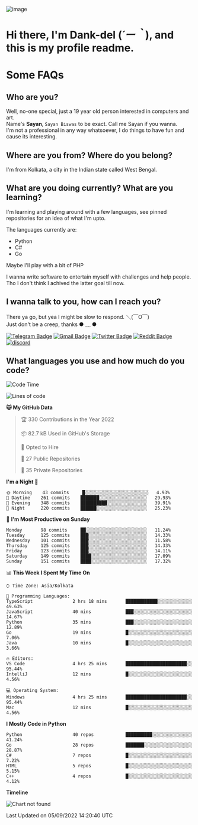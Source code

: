 ![image](https://user-images.githubusercontent.com/63096193/125182844-29f20800-e22f-11eb-8dc9-b0f2d29647bb.png)

# **Hi there, I'm Dank-del (*´ー｀*), and this is my profile readme.**
<!--  [![Profile views](https://gpvc.arturio.dev/dank-del)](https://github.com/dank-del) -->
# Some FAQs

## **Who are you?**

Well, no-one special, just a 19 year old person interested in computers and art. \
Name's **Sayan**, `Sayan Biswas` to be exact. Call me Sayan if you wanna. \
I'm not a professional in any way whatsoever, I do things to have fun and cause its interesting.

## **Where are you from? Where do you belong?**

I'm from Kolkata, a city in the Indian state called West Bengal.

## **What are you doing currently? What are you learning?**

I'm learning and playing around with a few languages, see pinned repositories for an idea of what I'm upto.

The languages currently are:

- Python
- C#
- Go

Maybe I'll play with a bit of PHP

I wanna write software to entertain myself with challenges and help people. \
Tho I don't think I achived the latter goal till now.

<!--## **Eww, I see a weeb profile.**

Can't help it, it's the best way to hide my face on this account
> Why do people hate weebs .-.

## **Cool, what more interests you?**

My interests are quite, weird. They're scattered all over the place. \
I've been fascinated by music and have studied it since the age of 6, I've performed on stage and on air but yeah now I've been away from that. I specialize in key instruments. \
Another thing that interests me is Media Production, aka, working with audio, video and broadcasting media.

> I just like art in general. also feeds the reason of me being obsessed with Japanese drawings (⋟ ﹏ ⋞)-->

## **I wanna talk to you, how can I reach you?**

There ya go, but yea I might be slow to respond. ＼(￣O￣) \
Just don't be a creep, thanks ● ﹏ ●

[![Telegram Badge](https://img.shields.io/badge/-dank_as_fuck-1ca0f1?style=flat-square&logo=telegram&logoColor=white&link=https://t.me/dank_as_fuck)](https://t.me/dank_as_fuck)
[![Gmail Badge](https://img.shields.io/badge/-chizuru@kanojo.tk-c14438?style=flat-square&logo=Gmail&logoColor=white&link=mailto:chizuru@kanojo.tk)](mailto:chizuru@kanojo.tk)
[![Twitter Badge](https://img.shields.io/twitter/follow/TheDankDel?style=social)](https://twitter.com/TheDankDel)
[![Reddit Badge](https://img.shields.io/reddit/user-karma/combined/dank_as_fuck_?style=social)](https://www.reddit.com/user/dank_as_fuck_/)
[![discord](https://discord-md-badge.vercel.app/api/shield/506536929152466945?style=social)](https://discordapp.com/users/506536929152466945)

## **What languages you use and how much do you code?**

<!--START_SECTION:waka-->
![Code Time](http://img.shields.io/badge/Code%20Time-730%20hrs%2029%20mins-blue)

![Lines of code](https://img.shields.io/badge/From%20Hello%20World%20I%27ve%20Written-935%20Thousand%20lines%20of%20code-blue)

**🐱 My GitHub Data** 

> 🏆 330 Contributions in the Year 2022
 > 
> 📦 82.7 kB Used in GitHub's Storage 
 > 
> 💼 Opted to Hire
 > 
> 📜 27 Public Repositories 
 > 
> 🔑 35 Private Repositories  
 > 
**I'm a Night 🦉** 

```text
🌞 Morning    43 commits     █░░░░░░░░░░░░░░░░░░░░░░░░   4.93% 
🌆 Daytime    261 commits    ███████░░░░░░░░░░░░░░░░░░   29.93% 
🌃 Evening    348 commits    ██████████░░░░░░░░░░░░░░░   39.91% 
🌙 Night      220 commits    ██████░░░░░░░░░░░░░░░░░░░   25.23%

```
📅 **I'm Most Productive on Sunday** 

```text
Monday       98 commits     ██░░░░░░░░░░░░░░░░░░░░░░░   11.24% 
Tuesday      125 commits    ███░░░░░░░░░░░░░░░░░░░░░░   14.33% 
Wednesday    101 commits    ███░░░░░░░░░░░░░░░░░░░░░░   11.58% 
Thursday     125 commits    ███░░░░░░░░░░░░░░░░░░░░░░   14.33% 
Friday       123 commits    ███░░░░░░░░░░░░░░░░░░░░░░   14.11% 
Saturday     149 commits    ████░░░░░░░░░░░░░░░░░░░░░   17.09% 
Sunday       151 commits    ████░░░░░░░░░░░░░░░░░░░░░   17.32%

```


📊 **This Week I Spent My Time On** 

```text
⌚︎ Time Zone: Asia/Kolkata

💬 Programming Languages: 
TypeScript               2 hrs 18 mins       ████████████░░░░░░░░░░░░░   49.63% 
JavaScript               40 mins             ███░░░░░░░░░░░░░░░░░░░░░░   14.67% 
Python                   35 mins             ███░░░░░░░░░░░░░░░░░░░░░░   12.89% 
Go                       19 mins             █░░░░░░░░░░░░░░░░░░░░░░░░   7.06% 
Java                     10 mins             █░░░░░░░░░░░░░░░░░░░░░░░░   3.66%

🔥 Editors: 
VS Code                  4 hrs 25 mins       ███████████████████████░░   95.44% 
IntelliJ                 12 mins             █░░░░░░░░░░░░░░░░░░░░░░░░   4.56%

💻 Operating System: 
Windows                  4 hrs 25 mins       ███████████████████████░░   95.44% 
Mac                      12 mins             █░░░░░░░░░░░░░░░░░░░░░░░░   4.56%

```

**I Mostly Code in Python** 

```text
Python                   40 repos            ██████████░░░░░░░░░░░░░░░   41.24% 
Go                       28 repos            ███████░░░░░░░░░░░░░░░░░░   28.87% 
C#                       7 repos             █░░░░░░░░░░░░░░░░░░░░░░░░   7.22% 
HTML                     5 repos             █░░░░░░░░░░░░░░░░░░░░░░░░   5.15% 
C++                      4 repos             █░░░░░░░░░░░░░░░░░░░░░░░░   4.12%

```


**Timeline**

![Chart not found](https://raw.githubusercontent.com/Dank-del/Dank-del/main/charts/bar_graph.png) 


 Last Updated on 05/09/2022 14:20:40 UTC
<!--END_SECTION:waka-->

<!--## **Can I stalk your spotify?**

Um sure.

![OwO Spotify](https://spotify-recently-played-readme.vercel.app/api?user=31fdrsslnr7nvq4ytqwtw7c4rxfm&count=5)-->
